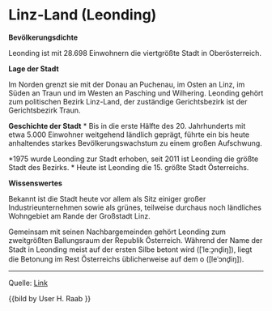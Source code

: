 ﻿# Linz-Land (Leonding)



**Bevölkerungsdichte**


Leonding ist mit 28.698 Einwohnern die viertgrößte Stadt in Oberösterreich. 


**Lage der Stadt**


Im Norden grenzt sie mit der Donau an Puchenau, im Osten an Linz, im Süden an Traun und im Westen an Pasching und Wilhering. 
Leonding gehört zum politischen Bezirk Linz-Land, der zuständige Gerichtsbezirk ist der Gerichtsbezirk Traun.


**Geschichte der Stadt**
* 
Bis in die erste Hälfte des 20. Jahrhunderts mit etwa 5.000 Einwohner weitgehend ländlich geprägt, führte ein bis heute anhaltendes starkes Bevölkerungswachstum zu einem großen Aufschwung.

*1975 wurde Leonding zur Stadt erhoben, seit 2011 ist Leonding die größte Stadt des Bezirks.
* 
Heute ist Leonding die 15. größte Stadt Österreichs.


**Wissenswertes**

Bekannt ist die Stadt heute vor allem als Sitz einiger großer Industrieunternehmen sowie als grünes, teilweise durchaus noch ländliches Wohngebiet am Rande der Großstadt Linz.

Gemeinsam mit seinen Nachbargemeinden gehört Leonding zum zweitgrößten Ballungsraum der Republik Österreich.
 Während der Name der Stadt in Leonding meist auf der ersten Silbe betont wird ([ˈleːɔ̯nd̥iŋ]), liegt die Betonung im Rest Österreichs üblicherweise auf dem o ([leˈɔnd̥iŋ]). 


---
Quelle: [Link](https://de.wikipedia.org/wiki/Leonding)

{{bild by User H. Raab }}
